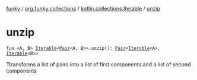 [funky](../../index.md) / [org.funky.collections](../index.md) / [kotlin.collections.Iterable](index.md) / [unzip](.)

# unzip

`fun <A, B> `[`Iterable`](https://kotlinlang.org/api/latest/jvm/stdlib/kotlin.collections/-iterable/index.html)`<`[`Pair`](https://kotlinlang.org/api/latest/jvm/stdlib/kotlin/-pair/index.html)`<A, B>>.unzip(): `[`Pair`](https://kotlinlang.org/api/latest/jvm/stdlib/kotlin/-pair/index.html)`<`[`Iterable`](https://kotlinlang.org/api/latest/jvm/stdlib/kotlin.collections/-iterable/index.html)`<A>, `[`Iterable`](https://kotlinlang.org/api/latest/jvm/stdlib/kotlin.collections/-iterable/index.html)`<B>>`

Ttransforms a list of pairs into a list of first components and a list of second components

